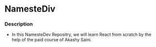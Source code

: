 # NamesteDiv

### Description 
- In this NamesteDev Repositry, we will learn React from scratch by the help of the paid course of Akashy Saini.
